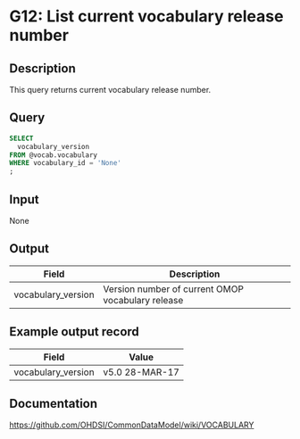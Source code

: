 <!---
Group:general
Name:G12 List current vocabulary release number
Author:Patrick Ryan
CDM Version: 5.3
-->

# G12: List current vocabulary release number

## Description
This query returns current vocabulary release number.

## Query
```sql
SELECT  
  vocabulary_version
FROM @vocab.vocabulary
WHERE vocabulary_id = 'None'
; 
```
## Input

None

## Output

| Field |  Description |
| --- | --- |
|  vocabulary_version |  Version number of current OMOP vocabulary release |

## Example output record

| Field |  Value |
| --- | --- |
|  vocabulary_version |  v5.0 28-MAR-17 |

## Documentation
https://github.com/OHDSI/CommonDataModel/wiki/VOCABULARY
